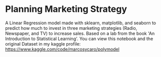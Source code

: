 # Planning Marketing Strategy

A Linear Regression model made with sklearn, matplotlib, and seaborn to predict how much to invest in three marketing strategies (Radio, Newspaper, and TV) to increase sales. Based on a lab from the book 'An Introduction to Statistical Learning'. You can view this notebook and the original Dataset in my kaggle profile: https://www.kaggle.com/code/marcosycaro/polymodel